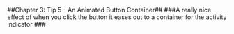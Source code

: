 ##Chapter 3: Tip 5 - An Animated Button Container##
###A really nice effect of when you click the button it eases out to a container for the activity indicator ###
